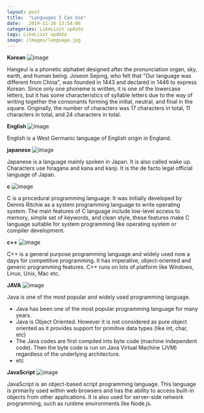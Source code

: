 ```yaml
---
layout: post
title:  "Languages I Can Use"
date:   2019-11-26 13:54:06
categories: LikeLiszt update
tags: LikeLiszt update
image: /images/language.jpg
---
```


**Korean**
![image](http://now.sen.go.kr/2018/10/img/10_page01.jpg)

Hangeul is a phonetic alphabet designed after the pronunciation organ, sky, earth, and human being. Joseon Sejong, who felt that "Our language was different from China", was founded in 1443 and declared in 1446 to express Korean. Since only one phoneme is written, it is one of the lowercase letters, but it has some characteristics of syllable letters due to the way of writing together the consonants forming the initial, neutral, and final in the square. Originally, the number of characters was 17 characters in total, 11 characters in total, and 24 characters in total.

**English**
![image](https://www.koreanenglish.org/images/article/490/e-grammar490.jpg)

English is a West Germanic language of English origin in England.

**japanese**
![image](https://t1.daumcdn.net/cfile/tistory/2075F1314CEA0F6526)

Japanese is a language mainly spoken in Japan. It is also called wake up. Characters use hiragana and kana and kanji. It is the de facto legal official language of Japan.

**c**
![image](https://www.geeksforgeeks.org/wp-content/uploads/Clanguage-768x256.png)

C is a procedural programming language. It was initially developed by Dennis Ritchie as a system programming language to write operating system. The main features of C language include low-level access to memory, simple set of keywords, and clean style, these features make C language suitable for system programming like operating system or compiler development.

**c++**
![image](https://www.geeksforgeeks.org/wp-content/uploads/titleShadow-768x256.png)

C++ is a general purpose programming language and widely used now a days for competitive programming. It has imperative, object-oriented and generic programming features. C++ runs on lots of platform like Windows, Linux, Unix, Mac etc.

**JAVA**
![image](https://www.geeksforgeeks.org/wp-content/uploads/Java-768x256.png)

Java is one of the most popular and widely used programming language.
- Java has been one of the most popular programming language for many years.
- Java is Object Oriented. However it is not considered as pure object oriented as it provides support for primitive data types (like int, char, etc)
- The Java codes are first compiled into byte code (machine independent code). Then the byte code is run on Java Virtual Machine (JVM) regardless of the underlying architecture.
- etc

**JavaScript**
![image](https://www.geeksforgeeks.org/wp-content/uploads/javascript-768x256.png)

JavaScript is an object-based script programming language. This language is primarily used within web browsers and has the ability to access built-in objects from other applications. It is also used for server-side network programming, such as runtime environments like Node.js.